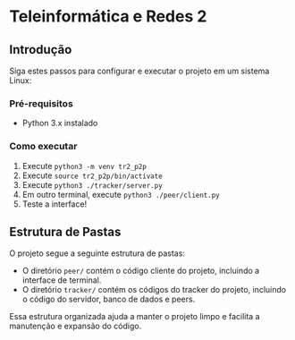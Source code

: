 # Teleinformática e Redes 2

## Introdução

Siga estes passos para configurar e executar o projeto em um sistema Linux:

### Pré-requisitos

- Python 3.x instalado

### Como executar

1. Execute `python3 -m venv tr2_p2p`
2. Execute `source tr2_p2p/bin/activate`
3. Execute `python3 ./tracker/server.py`
4. Em outro terminal, execute `python3 ./peer/client.py`
5. Teste a interface!

## Estrutura de Pastas

O projeto segue a seguinte estrutura de pastas:

- O diretório `peer/` contém o código cliente do projeto, incluindo a interface de terminal.
- O diretório `tracker/` contém os códigos do tracker do projeto, incluindo o código do servidor, banco de dados e peers.

Essa estrutura organizada ajuda a manter o projeto limpo e facilita a manutenção e expansão do código.
